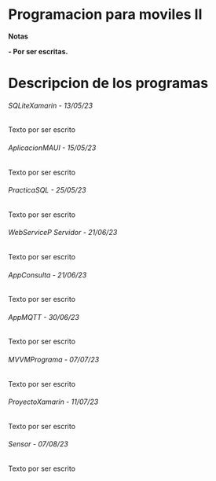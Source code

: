 # Programacion para moviles II

<!----Notas----> 
**Notas**

**- Por ser escritas.**
<!----Separador de las notas---->

<!----Directorio con descripcion de los programas---->
# Descripcion de los programas
###### SQLiteXamarin - 13/05/23
Texto por ser escrito

<!----Separador---->

###### AplicacionMAUI - 15/05/23
Texto por ser escrito

<!----Separador---->

###### PracticaSQL - 25/05/23
Texto por ser escrito

<!----Separador---->

###### WebServiceP Servidor - 21/06/23
Texto por ser escrito

<!----Separador---->

###### AppConsulta - 21/06/23
Texto por ser escrito

<!----Separador---->

###### AppMQTT - 30/06/23
Texto por ser escrito

<!----Separador---->

###### MVVMPrograma - 07/07/23
Texto por ser escrito

<!----Separador---->

###### ProyectoXamarin - 11/07/23
Texto por ser escrito

<!----Separador---->

###### Sensor - 07/08/23
Texto por ser escrito
<!----Separador del directorio con descripcion de los programas---->
